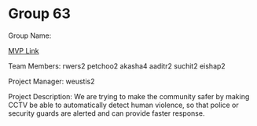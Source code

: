 # Group 63
Group Name: 

[MVP Link](https://docs.google.com/document/d/1QPxLw1LoCG8UMl_iIhb59okzj82fgflm_1NZHvQW-Xo/edit)

Team Members: 
rwers2
petchoo2
akasha4
aaditr2
suchit2
eishap2


Project Manager: 
weustis2

Project Description: 
We are trying to make the community safer by making CCTV be able to automatically  detect human violence, so that police or security guards are alerted and can provide faster response.

